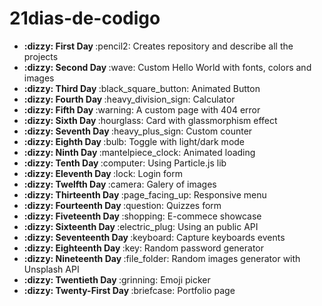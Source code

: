 # 21dias-de-codigo

<ul>
   <li><b> :dizzy: First Day </b> :pencil2: Creates repository and describe all the projects</li>
    <li><b> :dizzy: Second Day </b> :wave: Custom Hello World with fonts, colors and images</li>
    <li><b> :dizzy: Third Day </b> :black_square_button: Animated Button </li>
    <li><b> :dizzy: Fourth Day </b> :heavy_division_sign: Calculator</li>
    <li><b> :dizzy: Fifth Day </b> :warning: A custom page with 404 error</li>
    <li><b> :dizzy: Sixth Day </b> :hourglass: Card with glassmorphism effect</li>
    <li><b> :dizzy: Seventh Day </b> :heavy_plus_sign: Custom counter</li>
    <li><b> :dizzy: Eighth Day </b> :bulb: Toggle with light/dark mode</li>
    <li><b> :dizzy: Ninth Day </b> :mantelpiece_clock:	 Animated loading</li>
    <li><b> :dizzy: Tenth Day </b> :computer: Using Particle.js lib</li>
    <li><b> :dizzy: Eleventh Day </b>:lock: Login form</li>
    <li><b> :dizzy: Twelfth Day </b> :camera: Galery of images</li>
    <li><b> :dizzy: Thirteenth Day </b> :page_facing_up: Responsive menu</li>
    <li><b> :dizzy: Fourteenth Day </b> :question: Quizzes form</li>
    <li><b> :dizzy: Fiveteenth Day </b> :shopping: E-commece showcase</li>
    <li><b> :dizzy: Sixteenth Day </b> :electric_plug: Using an public API</li>
    <li><b> :dizzy: Seventeenth Day </b> :keyboard: Capture keyboards events</li>
    <li><b> :dizzy: Eighteenth Day </b> :key: Random password generator</li>
    <li><b> :dizzy: Nineteenth Day </b> :file_folder: Random images generator with Unsplash API</li>
    <li><b> :dizzy: Twentieth Day </b> :grinning:	 Emoji picker</li>
    <li><b> :dizzy: Twenty-First Day </b> :briefcase: Portfolio page</li>
